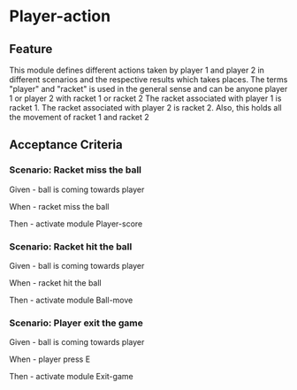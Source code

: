 # Player-action

## Feature

This module defines different actions taken by player 1 and player 2 in different scenarios
and the respective results which takes places.
The terms "player" and "racket" is used in the general sense
and can be anyone player 1 or player 2
with racket 1 or racket 2
The racket associated with player 1 is racket 1.  The racket associated with player 2 is racket 2.
Also, this holds all the movement of racket 1 and racket 2

## Acceptance Criteria

### Scenario: Racket miss the ball

  Given - ball is coming towards player

  When - racket miss the ball

  Then - activate module Player-score
  
### Scenario: Racket hit the ball

  Given - ball is coming towards player

  When - racket hit the ball

  Then - activate module Ball-move
  
### Scenario: Player exit the game

  Given - ball is coming towards player

  When - player press E
  
  Then - activate module Exit-game
